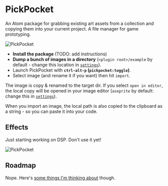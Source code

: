 # PickPocket

An Atom package for grabbing existing art assets from a collection and copying them into your current project. A file manager for game prototyping.

![PickPocket](https://cloud.githubusercontent.com/assets/129330/17072386/ca12ef8e-5035-11e6-8626-19ccd95f3266.gif)

* **Install the package** (TODO: add instructions)
* **Dump a bunch of images in a directory** (`<plugin root>/example` by default - change this location in [`settings`](atom://config/packages/pickpocket)).
* Launch PickPocket with **`ctrl-alt-p` (`pickpocket:toggle`)**.
* Select image (and rename it if you want) then hit `import`.

The image is copy & renamed to the target dir. If you select `open in editor`, the local copy will be opened in your image editor (`aseprite` by default: change this in [`settings`](atom://config/packages/pickpocket)).

When you import an image, the local path is also copied to the clipboard as a string - so you can paste it into your code.

## Effects

Just starting working on DSP. Don't use it yet!

![PickPocket](https://cloud.githubusercontent.com/assets/129330/17072516/e57a0e00-5036-11e6-9293-493de4d643b1.png)

## Roadmap

Nope. Here's [some things I'm thinking about](https://github.com/mrspeaker/pickpocket/issues/3) though.
